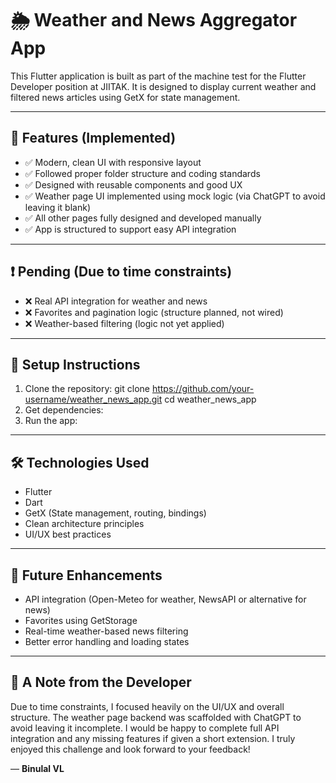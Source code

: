 # 🌦 Weather and News Aggregator App

This Flutter application is built as part of the machine test for the Flutter Developer position at JIITAK.
It is designed to display current weather and filtered news articles using GetX for state management.

---

## 📱 Features (Implemented)

- ✅ Modern, clean UI with responsive layout
- ✅ Followed proper folder structure and coding standards
- ✅ Designed with reusable components and good UX
- ✅ Weather page UI implemented using mock logic (via ChatGPT to avoid leaving it blank)
- ✅ All other pages fully designed and developed manually
- ✅ App is structured to support easy API integration

---

## ❗ Pending (Due to time constraints)

- ❌ Real API integration for weather and news
- ❌ Favorites and pagination logic (structure planned, not wired)
- ❌ Weather-based filtering (logic not yet applied)

---

## 🔧 Setup Instructions

1. Clone the repository:
   git clone https://github.com/your-username/weather_news_app.git
   cd weather_news_app
2. Get dependencies:
3. Run the app:

---

## 🛠 Technologies Used

- Flutter
- Dart
- GetX (State management, routing, bindings)
- Clean architecture principles
- UI/UX best practices

---

## 🔁 Future Enhancements

- API integration (Open-Meteo for weather, NewsAPI or alternative for news)
- Favorites using GetStorage
- Real-time weather-based news filtering
- Better error handling and loading states

---

## 🙏 A Note from the Developer

Due to time constraints, I focused heavily on the UI/UX and overall structure.
The weather page backend was scaffolded with ChatGPT to avoid leaving it incomplete. 
I would be happy to complete full API integration and any missing features if given a short extension.
I truly enjoyed this challenge and look forward to your feedback!

— **Binulal VL**
